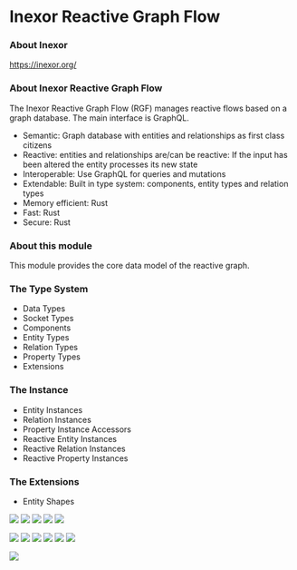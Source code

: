 # Inexor Reactive Graph Flow

### About Inexor

https://inexor.org/

### About Inexor Reactive Graph Flow

The Inexor Reactive Graph Flow (RGF) manages reactive flows based on a graph database. The main interface is GraphQL.

* Semantic: Graph database with entities and relationships as first class citizens
* Reactive: entities and relationships are/can be reactive: If the input has been altered the entity processes its new state
* Interoperable: Use GraphQL for queries and mutations
* Extendable: Built in type system: components, entity types and relation types
* Memory efficient: Rust
* Fast: Rust
* Secure: Rust

### About this module

This module provides the core data model of the reactive graph.

### The Type System

* Data Types
* Socket Types
* Components
* Entity Types
* Relation Types
* Property Types
* Extensions

### The Instance

* Entity Instances
* Relation Instances
* Property Instance Accessors
* Reactive Entity Instances
* Reactive Relation Instances
* Reactive Property Instances

### The Extensions

* Entity Shapes

[<img src="https://img.shields.io/badge/Language-Rust-brightgreen">]()
[<img src="https://img.shields.io/badge/Platforms-Linux%20%26%20Windows-brightgreen">]()
[<img src="https://img.shields.io/github/workflow/status/aschaeffer/inexor-rgf-core-model/Inexor%20Reactive%20Semantic%20Entity%20Component%20System">](https://github.com/aschaeffer/inexor-rgf-core-model/actions?query=workflow%3ARust)
[<img src="https://img.shields.io/github/license/aschaeffer/inexor-rgf-core-model">](https://github.com/aschaeffer/inexor-rgf-core-model/blob/main/LICENSE)
[<img src="https://img.shields.io/discord/698219248954376256?logo=discord">](https://discord.com/invite/acUW8k7)

[<img src="https://img.shields.io/github/contributors/aschaeffer/inexor-rgf-core-model">]()
[<img src="https://img.shields.io/github/downloads/aschaeffer/inexor-rgf-core-model/total?color=brightgreen">]()
[<img src="https://img.shields.io/github/last-commit/aschaeffer/inexor-rgf-core-model">]()
[<img src="https://img.shields.io/github/issues/aschaeffer/inexor-rgf-core-model">]()
[<img src="https://img.shields.io/github/languages/code-size/aschaeffer/inexor-rgf-core-model">]()
[<img src="https://img.shields.io/codecov/c/github/aschaeffer/inexor-rgf-core-model">]()

[<img src="https://raw.githubusercontent.com/aschaeffer/inexor-rgf-core-model/main/docs/images/inexor_2.png">]()
